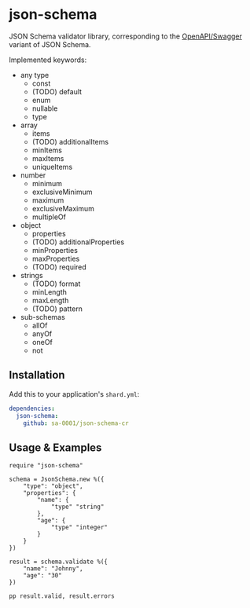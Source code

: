 # json-schema

JSON Schema validator library, corresponding to the [OpenAPI/Swagger](https://swagger.io/docs/specification/data-models/data-types/) variant of JSON Schema.

Implemented keywords:
* any type
  * const
  * (TODO) default
  * enum
  * nullable
  * type
* array
  * items
  * (TODO) additionalItems
  * minItems
  * maxItems
  * uniqueItems
* number
  * minimum
  * exclusiveMinimum
  * maximum
  * exclusiveMaximum
  * multipleOf
* object
  * properties
  * (TODO) additionalProperties
  * minProperties
  * maxProperties
  * (TODO) required
* strings
  * (TODO) format
  * minLength
  * maxLength
  * (TODO) pattern
* sub-schemas
  * allOf
  * anyOf
  * oneOf
  * not

## Installation

Add this to your application's `shard.yml`:

```yaml
dependencies:
  json-schema:
    github: sa-0001/json-schema-cr
```

## Usage & Examples

```crystal
require "json-schema"

schema = JsonSchema.new %({
	"type": "object",
	"properties": {
		"name": {
			"type" "string"
		},
		"age": {
			"type" "integer"
		}
	}
})

result = schema.validate %({
	"name": "Johnny",
	"age": "30"	
})

pp result.valid, result.errors
```
